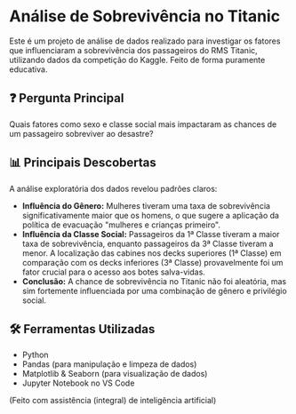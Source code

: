# Análise de Sobrevivência no Titanic

Este é um projeto de análise de dados realizado para investigar os fatores que influenciaram a sobrevivência dos passageiros do RMS Titanic, utilizando dados da competição do Kaggle. Feito de forma puramente educativa.

## ❓ Pergunta Principal

Quais fatores como sexo e classe social mais impactaram as chances de um passageiro sobreviver ao desastre?

## 📊 Principais Descobertas

A análise exploratória dos dados revelou padrões claros:

* **Influência do Gênero:** Mulheres tiveram uma taxa de sobrevivência significativamente maior que os homens, o que sugere a aplicação da política de evacuação "mulheres e crianças primeiro".
* **Influência da Classe Social:** Passageiros da 1ª Classe tiveram a maior taxa de sobrevivência, enquanto passageiros da 3ª Classe tiveram a menor. A localização das cabines nos decks superiores (1ª Classe) em comparação com os decks inferiores (3ª Classe) provavelmente foi um fator crucial para o acesso aos botes salva-vidas.
* **Conclusão:** A chance de sobrevivência no Titanic não foi aleatória, mas sim fortemente influenciada por uma combinação de gênero e privilégio social.

## 🛠️ Ferramentas Utilizadas

* Python
* Pandas (para manipulação e limpeza de dados)
* Matplotlib & Seaborn (para visualização de dados)
* Jupyter Notebook no VS Code

(Feito com assistência (integral) de inteligência artificial)